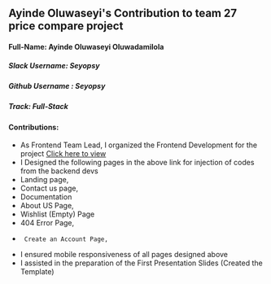 ## Ayinde Oluwaseyi's Contribution to team 27 price compare project

#### Full-Name: Ayinde Oluwaseyi Oluwadamilola

##### Slack Username: Seyopsy
##### Github Username : Seyopsy
##### Track: Full-Stack
#### Contributions:
- As Frontend Team Lead, I organized the Frontend Development for the project [Click here to view ](https://github.com/zuri-training/price_compare_team_27/tree/main/Base_Template)
- I Designed the following pages in the above link for injection of codes from the backend devs
- Landing page,
- Contact us page, 
- Documentation
-  About US Page,
-  Wishlist (Empty) Page
-   404 Error Page,
-      Create an Account Page,
- I ensured mobile responsiveness of all pages designed above
- I assisted in the preparation of the First Presentation Slides (Created the Template)
